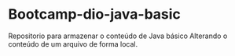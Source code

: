 # Bootcamp-dio-java-basic

Repositorio para armazenar o conteúdo de Java básico
Alterando o conteúdo de um arquivo de forma local.
